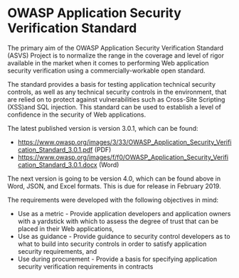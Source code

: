 OWASP Application Security Verification Standard
====

The primary aim of the OWASP Application Security Verification Standard (ASVS) Project is to normalize the range in the coverage and level of rigor available in the market when it comes to performing Web application security verification using a commercially-workable open standard. 

The standard provides a basis for testing application technical security controls, as well as any technical security controls in the environment, that are relied on to protect against vulnerabilities such as Cross-Site Scripting (XSS)and SQL injection. This standard can be used to establish a level of confidence in the security of Web applications.

The latest published version is version 3.0.1, which can be found:
* https://www.owasp.org/images/3/33/OWASP_Application_Security_Verification_Standard_3.0.1.pdf (PDF)
* https://www.owasp.org/images/f/f0/OWASP_Application_Security_Verification_Standard_3.0.1.docx (Word)

The next version is going to be version 4.0, which can be found above in Word, JSON, and Excel formats. This is due for release in February 2019.

The requirements were developed with the following objectives in mind:

* Use as a metric - Provide application developers and application owners with a yardstick with which to assess the degree of trust that can be placed in their Web applications,
* Use as guidance - Provide guidance to security control developers as to what to build into security controls in order to satisfy application security requirements, and
* Use during procurement - Provide a basis for specifying application security verification requirements in contracts
